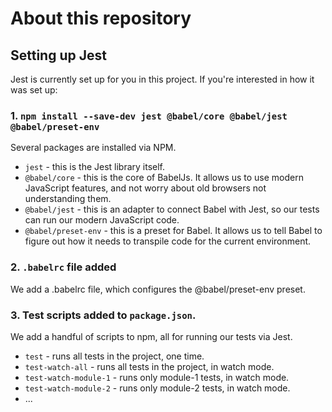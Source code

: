 # About this repository

## Setting up Jest

Jest is currently set up for you in this project. If you're interested in how it was set up:

### 1. `npm install --save-dev jest @babel/core @babel/jest @babel/preset-env`

Several packages are installed via NPM.

- `jest` - this is the Jest library itself.
- `@babel/core` - this is the core of BabelJs. It allows us to use modern JavaScript features, and not worry about old browsers not understanding them.
- `@babel/jest` - this is an adapter to connect Babel with Jest, so our tests can run our modern JavaScript code.
- `@babel/preset-env` - this is a preset for Babel. It allows us to tell Babel to figure out how it needs to transpile code for the current environment.

### 2. `.babelrc` file added

We add a .babelrc file, which configures the @babel/preset-env preset.

### 3. Test scripts added to `package.json`.

We add a handful of scripts to npm, all for running our tests via Jest.

- `test` - runs all tests in the project, one time.
- `test-watch-all` - runs all tests in the project, in watch mode.
- `test-watch-module-1` - runs only module-1 tests, in watch mode.
- `test-watch-module-2` - runs only module-2 tests, in watch mode.
- ...
